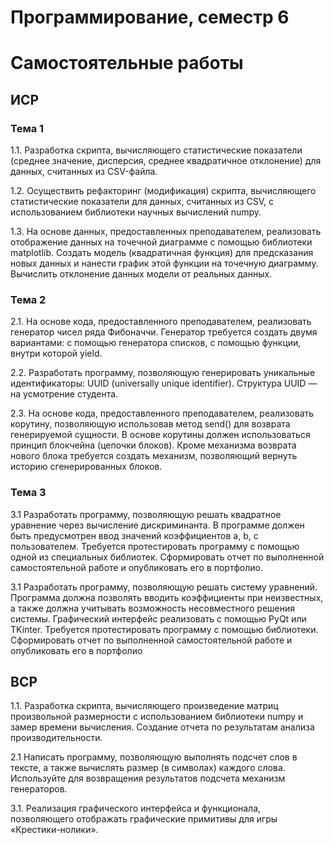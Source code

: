 # Программирование, семестр 6

# Самостоятельные работы

## ИСР

### Тема 1

1.1. Разработка скрипта, вычисляющего статистические показатели (среднее значение, дисперсия, среднее квадратичное отклонение) для данных, считанных из CSV-файла.

1.2. Осуществить рефакторинг (модификация) скрипта, вычисляющего статистические показатели для данных, считанных из CSV, с использованием библиотеки научных вычислений numpy.

1.3. На основе данных, предоставленных преподавателем, реализовать отображение данных на точечной диаграмме с помощью библиотеки matplotlib. Создать модель (квадратичная функция) для предсказания новых данных и нанести график этой функции на точечную диаграмму. Вычислить отклонение данных модели от реальных данных.

### Тема 2

2.1. На основе кода, предоставленного преподавателем, реализовать генератор чисел ряда Фибоначчи. Генератор требуется создать двумя вариантами: с помощью генератора списков, с помощью функции, внутри которой yield.

2.2. Разработать программу, позволяющую генерировать уникальные идентификаторы: UUID (universally unique identifier). Структура UUID — на усмотрение студента.

2.3. На основе кода, предоставленного преподавателем, реализовать корутину, позволяющую использовав метод send() для возврата генерируемой сущности. В основе корутины должен использоваться принцип блокчейна (цепочки блоков). Кроме механизма возврата нового блока требуется создать механизм, позволяющий вернуть историю сгенерированных блоков.

### Тема 3

3.1 Разработать программу, позволяющую решать квадратное уравнение
через вычисление дискриминанта. В программе должен быть предусмотрен
ввод значений коэффициентов a, b, c пользователем. Требуется
протестировать программу с помощью одной из специальных библиотек.
Сформировать отчет по выполненной самостоятельной работе и
опубликовать его в портфолио.

3.1 Разработать программу, позволяющую решать систему уравнений.
Программа должна позволять вводить коэффициенты при неизвестных, а
также должна учитывать возможность несовместного решения системы.
Графический интерфейс реализовать с помощью PyQt или TKinter. Требуется
протестировать программу с помощью библиотеки. Сформировать отчет по
выполненной самостоятельной работе и опубликовать его в портфолио


## ВСР

1.1. Разработка скрипта, вычисляющего произведение матриц произвольной размерности с использованием библиотеки numpy и замер времени вычисления. Создание отчета по результатам анализа производительности.

2.1 Написать программу, позволяющую выполнять подсчет слов в тексте, а также вычислять размер (в символах) каждого слова. Используйте для возвращения результатов подсчета механизм генераторов.

3.1. Реализация графического интерфейса и функционала, позволяющего
отображать графические примитивы для игры «Крестики-нолики».

